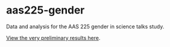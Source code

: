 # aas225-gender
Data and analysis for the AAS 225 gender in science talks study.

[View the very preliminary results here](http://nbviewer.ipython.org/github/jradavenport/aas225-gender/blob/master/analysis.ipynb).
